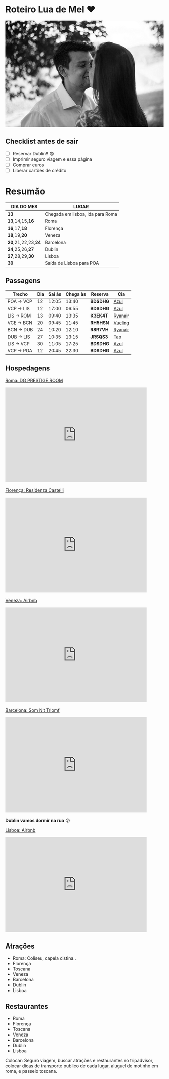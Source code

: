 # Roteiro Lua de Mel :heart:
![Nossas caras bonitas](/images/IMG_5093.jpg)

## Checklist antes de sair
- [ ] Reservar Dublin!! :fearful:
- [ ] Imprimir seguro viagem e essa página
- [ ] Comprar euros
- [ ] Liberar cartões de crédito

# Resumão
| DIA DO MES | LUGAR |
| -- | -- |
| **13** | Chegada em lisboa, ida para Roma |
| **13**,14,15,**16** | Roma |
| **16**,17,**18** | Florença |
| **18**,19,**20** | Veneza |
| **20**,21,22,23,**24** | Barcelona |
| **24**,25,26,**27** | Dublin |
| **27**,28,29,**30** | Lisboa |
| **30** | Saída de Lisboa para POA |

## Passagens

| Trecho | Dia | Sai às | Chega às | Reserva | Cia  |
| ---------- | -- | ----- | ----- | ---------- | -------------- |
| POA -> VCP | 12 | 12:05 | 13:40 | **BDSDHG** | [Azul](https://www.voeazul.com.br) |
| VCP -> LIS | 12 | 17:00 | 06:55 | **BDSDHG** | [Azul](https://www.voeazul.com.br) |
| LIS -> ROM | 13 | 09:40 | 13:35 | **K3EK4T** | [Ryanair](https://www.ryanair.com/pt/pt/) |
| VCE -> BCN | 20 | 09:45 | 11:45 | **RH5HSN** | [Vueling](https://www.vueling.com/) |
| BCN -> DUB | 24 | 10:20 | 12:10 | **R8R7VH** | [Ryanair](https://www.ryanair.com/pt/pt/) |
| DUB -> LIS | 27 | 10:35 | 13:15 | **JRSQS3** | [Tap](https://www.flytap.com/) |
| LIS -> VCP | 30 | 11:05 | 17:25 | **BDSDHG** | [Azul](https://www.voeazul.com.br) |
| VCP -> POA | 12 | 20:45 | 22:30 | **BDSDHG** | [Azul](https://www.voeazul.com.br) |



## Hospedagens
 [Roma: DG PRESTIGE ROOM](https://www.booking.com/hotel/it/dg-luxury-room.pt-br.html?label=gen173nr-1FCAEoggI46AdIM1gEaI4CiAEBmAEtuAEXyAEM2AEB6AEB-AELiAIBqAIDuAKTycLmBcACAQ;sid=b378dec8f588b92c8b41f38ff7939360)
  <iframe src="https://www.google.com/maps/embed?pb=!1m28!1m12!1m3!1d22224.862025084356!2d12.489128848246784!3d41.897003303591774!2m3!1f0!2f0!3f0!3m2!1i1024!2i768!4f13.1!4m13!3e3!4m5!1s0x13258897021b1d77%3A0x9b41a49c68c40a32!2sCiampino%2C+Roma%2C+It%C3%A1lia!3m2!1d41.802425!2d12.6021389!4m5!1s0x132f610098987a03%3A0xc23c87b2ec70fd0d!2sVia+Lombardia%2C+30%2C+00187+Roma+RM%2C+It%C3%A1lia!3m2!1d41.9077096!2d12.4882128!5e0!3m2!1spt-BR!2sus!4v1557180809708!5m2!1spt-BR!2sus" width="450" height="300" frameborder="0" style="border:0" allowfullscreen></iframe>

[Florença: Residenza Castelli](https://www.booking.com/hotel/it/residenza-castelli.pt-br.html)
<iframe src="https://www.google.com/maps/embed?pb=!1m28!1m12!1m3!1d5762.115959944157!2d11.247195026136467!3d43.77165526380497!2m3!1f0!2f0!3f0!3m2!1i1024!2i768!4f13.1!4m13!3e2!4m5!1s0x132a56914278fb93%3A0xa80a63968992d815!2sSanta+Maria+Novella%2C+Floren%C3%A7a%2C+It%C3%A1lia!3m2!1d43.774704!2d11.2490443!4m5!1s0x132a54006c9f7c87%3A0xb0c19b7d0ef1d4b1!2sResidenza+Castelli%2C+Piazza+di+Santo+Stefano%2C+1%2C+50122+Firenze+FI%2C+It%C3%A1lia!3m2!1d43.7686723!2d11.2538168!5e0!3m2!1spt-BR!2sus!4v1557181520322!5m2!1spt-BR!2sus" width="450" height="300" frameborder="0" style="border:0" allowfullscreen></iframe>

[Veneza: Airbnb](https://pt.airbnb.com/trips/v1/6dacaecb-2b58-49bf-9f60-bbfd78c85c2d/ro/RESERVATION2_CHECKIN/HMAMKH8E59/g)
<iframe src="https://www.google.com/maps/embed?pb=!1m28!1m12!1m3!1d2799.320080276339!2d12.320950415556759!3d45.44320572910073!2m3!1f0!2f0!3f0!3m2!1i1024!2i768!4f13.1!4m13!3e2!4m5!1s0x477eb1c7511cd1f1%3A0xfc7c01f280ca9309!2sEsta%C3%A7%C3%A3o+de+Venezia+Santa+Lucia%2C+30100+Venezia+VE%2C+It%C3%A1lia!3m2!1d45.4410697!2d12.3210436!4m5!1s0x477eb1c012eb13d7%3A0xfc3b0c6614cbbc97!2sSotoportego+dei+Vedei%2C+30100+Venezia+VE%2C+It%C3%A1lia!3m2!1d45.445115!2d12.3232275!5e0!3m2!1spt-BR!2sbr!4v1557273655135!5m2!1spt-BR!2sbr" width="450" height="300" frameborder="0" style="border:0" allowfullscreen></iframe>

[Barcelona: Som Nit Triomf](https://www.hoteis.com/hotel/details.html?pos=HCOM_BR&locale=pt_BR&hotelId=687741728&rffrid=eml.hcom.BR.430.00.2019.04.22.src00.00.00.0000.0000.00.0000&intlid=Body_HotelName&tab=description&et_e=joaop.medeiros@gmail.com&et_j=0&et_l=0&et_mid=0)
<iframe src="https://www.google.com/maps/embed?pb=!1m28!1m12!1m3!1d95858.9599005215!2d2.044292695909155!3d41.3394737589002!2m3!1f0!2f0!3f0!3m2!1i1024!2i768!4f13.1!4m13!3e3!4m5!1s0x12a49e64847c8ea5%3A0xf32be942fb6f9bd7!2sAeropuerto+de+Barcelona-El+Prat+(BCN)%2C+El+Prat+de+Llobregat%2C+Espanha!3m2!1d41.297444999999996!2d2.0832941!4m5!1s0x12a4a2fb287b6aab%3A0x7b4f46d8a0241eac!2sSom+Nit+Triomf%2C+4%C2%BA%2C+Trafalgar%2C+39%2C+08010+Barcelona%2C+Espanha!3m2!1d41.390097999999995!2d2.177086!5e0!3m2!1spt-BR!2sbr!4v1557272591889!5m2!1spt-BR!2sbr" width="450" height="300" frameborder="0" style="border:0" allowfullscreen></iframe>

**Dublin vamos dormir na rua** :astonished:

[Lisboa: Airbnb](https://pt.airbnb.com/trips/v1/f08c3071-d77e-413f-ab01-aeae7616bffd/ro/RESERVATION2_CHECKIN/HMANCDTZBK/g)
<iframe src="https://www.google.com/maps/embed?pb=!1m28!1m12!1m3!1d49790.49608213418!2d-9.152321419251184!3d38.74291912190083!2m3!1f0!2f0!3f0!3m2!1i1024!2i768!4f13.1!4m13!3e3!4m5!1s0xd19324616d90183%3A0xa66a53e58036d46!2sLisbon+Airport+(LIS)%2C+Alameda+das+Comunidades+Portuguesas%2C+Lisboa%2C+Portugal!3m2!1d38.7755936!2d-9.135366699999999!4m5!1s0xd193477dbbd563b%3A0x7441d3d05c5209ec!2sR.+das+Flores+de+Santa+Cruz+25+4+andar%2C+1100-244+Lisboa%2C+Portugal!3m2!1d38.7134253!2d-9.1327306!5e0!3m2!1spt-BR!2sbr!4v1557273771001!5m2!1spt-BR!2sbr" width="450" height="300" frameborder="0" style="border:0" allowfullscreen></iframe>


## Atrações
* Roma: Coliseu, capela cistina.. 
* Florença
* Toscana
* Veneza
* Barcelona
* Dublin
* Lisboa

## Restaurantes
* Roma
* Florença
* Toscana
* Veneza
* Barcelona
* Dublin
* Lisboa

Colocar: Seguro viagem, buscar atrações e restaurantes no tripadvisor, colocar dicas de transporte publico de cada lugar, aluguel de motinho em roma, e passeio toscana.